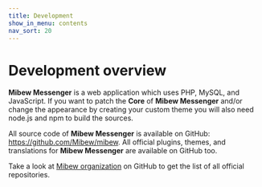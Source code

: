 ```yaml
---
title: Development
show_in_menu: contents
nav_sort: 20
---
```


# Development overview

**Mibew Messenger** is a web application which uses PHP, MySQL, and JavaScript.
If you want to patch the **Core** of **Mibew Messenger** and/or change the
appearance by creating your custom theme you will also need node.js and npm to
build the sources.

All source code of **Mibew Messenger** is available on GitHub:
https://github.com/Mibew/mibew. All official plugins, themes, and translations
for **Mibew Messenger** are available on GitHub too.

Take a look at [Mibew organization](https://github.com/Mibew) on GitHub to get
the list of all official repositories.
